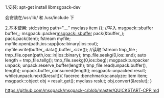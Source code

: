 1.安装:
apt-get install libmsgpack-dev

会安装在/usr/lib/ 和 /usr/include 下  

2.基本使用:
  std::string path="...."
  myclass item {};
  //写入
  msgpack::sbuffer buffer_;
  msgpack::packer<msgpack::sbuffer>  pack(&buffer_);
  pack.pack(item);
  fstream myfile;
  myfile.open(path,ios::app|ios::binary|ios::out);
  myfile.write(buffer_.data(),buffer_.size());
  //读取
  fstream tmp_file ;
  tmp_file.open(path,ios::in|ios::binary);
  tmp_file.seekg(0,ios::end);
  auto length = tmp_file.tellg();
  tmp_file.seekg(0,ios::beg);
  msgpack::unpacker unpack;
  unpack.reserve_buffer(length);
  tmp_file.read(unpack.buffer(), length);
  unpack.buffer_consumed(length);
  msgpack::unpacked result;
  while(unpack.next(&result)){
    facerec::benchmarks::analyze::Item item;
    msgpack::object obj = result.get();
    myclass reslut;
    obj.convert(&reslut);
  }
  
  
  
  
  https://github.com/msgpack/msgpack-c/blob/master/QUICKSTART-CPP.md
